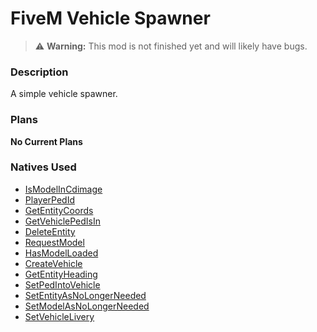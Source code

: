 # FiveM Vehicle Spawner
> :warning: **Warning:** This mod is not finished yet and will likely have bugs.

### Description
A simple vehicle spawner.

### Plans
**No Current Plans**

### Natives Used
- [IsModelInCdimage](https://docs.fivem.net/natives/?_0x35B9E0803292B641)
- [PlayerPedId](https://docs.fivem.net/natives/?_0xD80958FC74E988A6)
- [GetEntityCoords](https://docs.fivem.net/natives/?_0x1647F1CB)
- [GetVehiclePedIsIn](https://docs.fivem.net/natives/?_0x9A9112A0FE9A4713)
- [DeleteEntity](https://docs.fivem.net/natives/?_0xFAA3D236)
- [RequestModel](https://docs.fivem.net/natives/?_0x963D27A58DF860AC)
- [HasModelLoaded](https://docs.fivem.net/natives/?_0x98A4EB5D89A0C952)
- [CreateVehicle](https://docs.fivem.net/natives/?_0xAF35D0D2583051B0)
- [GetEntityHeading](https://docs.fivem.net/natives/?_0x972CC383)
- [SetPedIntoVehicle](https://docs.fivem.net/natives/?_0xF75B0D629E1C063D)
- [SetEntityAsNoLongerNeeded](https://docs.fivem.net/natives/?_0xB736A491E64A32CF)
- [SetModelAsNoLongerNeeded](https://docs.fivem.net/natives/?_0xE532F5D78798DAAB)
- [SetVehicleLivery](https://docs.fivem.net/natives/?_0x60BF608F1B8CD1B6)
